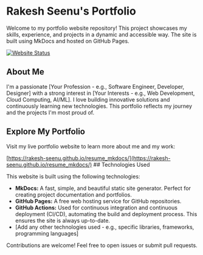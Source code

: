 # Rakesh Seenu's Portfolio

Welcome to my portfolio website repository! This project showcases my skills, experience, and projects in a dynamic and accessible way.  The site is built using MkDocs and hosted on GitHub Pages.

[![Website Status](https://img.shields.io/website?up_message=Live&down_message=Offline&url=https%3A%2F%2Frakesh-seenu.github.io%2Fresume_mkdocs%2F)](https://rakesh-seenu.github.io/resume_mkdocs/)  

## About Me

I'm a passionate [Your Profession - e.g., Software Engineer, Developer, Designer] with a strong interest in [Your Interests - e.g., Web Development, Cloud Computing, AI/ML].  I love building innovative solutions and continuously learning new technologies.  This portfolio reflects my journey and the projects I'm most proud of.

## Explore My Portfolio

Visit my live portfolio website to learn more about me and my work:

[https://rakesh-seenu.github.io/resume_mkdocs/](https://rakesh-seenu.github.io/resume_mkdocs/)  ## Technologies Used

This website is built using the following technologies:

* **MkDocs:** A fast, simple, and beautiful static site generator.  Perfect for creating project documentation and portfolios.
* **GitHub Pages:** A free web hosting service for GitHub repositories.
* **GitHub Actions:**  Used for continuous integration and continuous deployment (CI/CD), automating the build and deployment process.  This ensures the site is always up-to-date.
* [Add any other technologies used - e.g., specific libraries, frameworks, programming languages]

Contributions are welcome! Feel free to open issues or submit pull requests.


